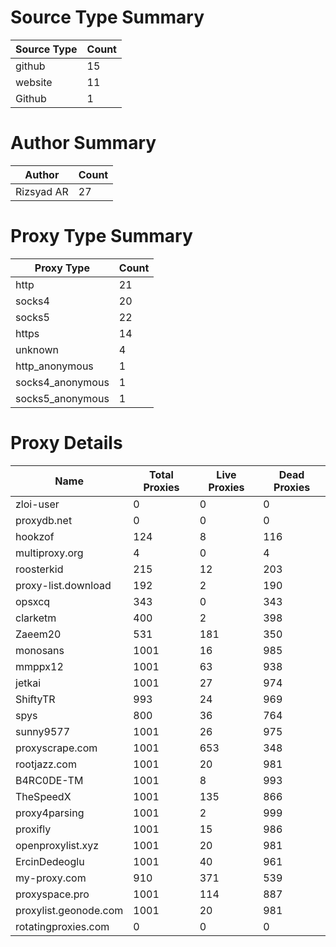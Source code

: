 # Source Type Summary

| Source Type | Count |
|-------------|-------|
| github | 15 |
| website | 11 |
| Github | 1 |


# Author Summary

| Author | Count |
|--------|-------|
| Rizsyad AR | 27 |


# Proxy Type Summary

| Proxy Type | Count |
|------------|-------|
| http | 21 |
| socks4 | 20 |
| socks5 | 22 |
| https | 14 |
| unknown | 4 |
| http_anonymous | 1 |
| socks4_anonymous | 1 |
| socks5_anonymous | 1 |


# Proxy Details

| Name | Total Proxies | Live Proxies | Dead Proxies |
|------|---------------|--------------|---------------|
| zloi-user | 0 | 0 | 0 |
| proxydb.net | 0 | 0 | 0 |
| hookzof | 124 | 8 | 116 |
| multiproxy.org | 4 | 0 | 4 |
| roosterkid | 215 | 12 | 203 |
| proxy-list.download | 192 | 2 | 190 |
| opsxcq | 343 | 0 | 343 |
| clarketm | 400 | 2 | 398 |
| Zaeem20 | 531 | 181 | 350 |
| monosans | 1001 | 16 | 985 |
| mmppx12 | 1001 | 63 | 938 |
| jetkai | 1001 | 27 | 974 |
| ShiftyTR | 993 | 24 | 969 |
| spys | 800 | 36 | 764 |
| sunny9577 | 1001 | 26 | 975 |
| proxyscrape.com | 1001 | 653 | 348 |
| rootjazz.com | 1001 | 20 | 981 |
| B4RC0DE-TM | 1001 | 8 | 993 |
| TheSpeedX | 1001 | 135 | 866 |
| proxy4parsing | 1001 | 2 | 999 |
| proxifly | 1001 | 15 | 986 |
| openproxylist.xyz | 1001 | 20 | 981 |
| ErcinDedeoglu | 1001 | 40 | 961 |
| my-proxy.com | 910 | 371 | 539 |
| proxyspace.pro | 1001 | 114 | 887 |
| proxylist.geonode.com | 1001 | 20 | 981 |
| rotatingproxies.com | 0 | 0 | 0 |
